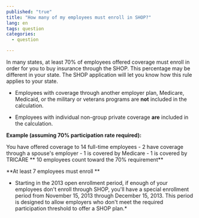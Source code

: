 ```yaml
---
published: "true"
title: "How many of my employees must enroll in SHOP?"
lang: en
tags: question
categories:
  - question

---
```


In many states, at least 70% of employees offered coverage must enroll in order for you to buy insurance through the SHOP. This percentage may be different in your state. The SHOP application will let you know how this rule applies to your state.

* Employees with coverage through another employer plan, Medicare, Medicaid, or the military or veterans programs are **not** included in the calculation.  

* Employees with individual non-group private coverage **are** included in the calculation.

**Example (assuming 70% participation rate required):**      
                 
 You have offered coverage to 14 full-time employees
           - 2 have coverage through a spouse's employer
           - 1 is covered by Medicare
           - 1 is covered by TRICARE
         ** 10 employees count toward the 70% requirement**
 
**At least 7 employees must enroll **

* Starting in the 2013 open enrollment period, if enough of your employees don't enroll through SHOP, you'll have a special enrollment period from November 15, 2013 through December 15, 2013. This period is designed to allow employers who don't meet the required participation threshold to offer a SHOP plan.*
